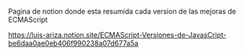 Pagina de notion donde esta resumida cada version de las mejoras de ECMAScript

https://luis-ariza.notion.site/ECMAScript-Versiones-de-JavasCript-be6daa0ae0eb406f990238a07d677a5a